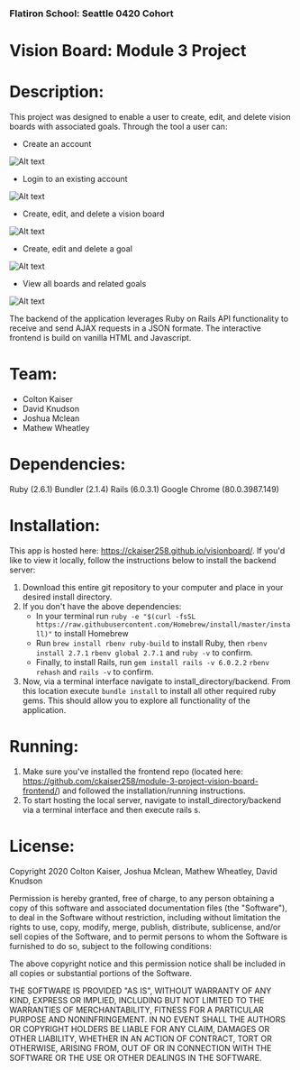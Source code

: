 ### Flatiron School: Seattle 0420 Cohort
# Vision Board: Module 3 Project

# Description: 
This project was designed to enable a user to create, edit, and delete vision boards with associated goals. Through the tool a user can:

* Create an account

![Alt text](https://github.com/mathewpwheatley/module-3-project-vision-board/raw/master/ReadmeImg/Signup.png)

* Login to an existing account

![Alt text](https://github.com/mathewpwheatley/module-3-project-vision-board/raw/master/ReadmeImg/Login.png)

* Create, edit, and delete a vision board

![Alt text](https://github.com/mathewpwheatley/module-3-project-vision-board/raw/master/ReadmeImg/NewBoard.png)

* Create, edit and delete a goal

![Alt text](https://github.com/mathewpwheatley/module-3-project-vision-board/raw/master/ReadmeImg/NewGoal.png)

* View all boards and related goals

![Alt text](https://github.com/mathewpwheatley/module-3-project-vision-board/raw/master/ReadmeImg/BoardWithGoals.png)


The backend of the application leverages Ruby on Rails API functionality to receive and send AJAX requests in a JSON formate. The interactive frontend is build on vanilla HTML and Javascript.

# Team:
* Colton Kaiser
* David Knudson
* Joshua Mclean
* Mathew Wheatley

# Dependencies:
Ruby (2.6.1)
Bundler (2.1.4)
Rails (6.0.3.1)
Google Chrome (80.0.3987.149)

# Installation:
This app is hosted here: https://ckaiser258.github.io/visionboard/. If you'd like to view it locally, follow the instructions below to install the backend server:

1. Download this entire git repository to your computer and place in your desired install directory. 
2. If you don't have the above dependencies:
   * In your terminal run ``ruby -e "$(curl -fsSL https://raw.githubusercontent.com/Homebrew/install/master/install)"`` to install Homebrew
   * Run ``brew install rbenv ruby-build`` to install Ruby, then ``rbenv install 2.7.1`` ``rbenv global 2.7.1`` and ``ruby -v`` to confirm. 
   * Finally, to install Rails, run ``gem install rails -v 6.0.2.2`` ``rbenv rehash`` and ``rails -v`` to confirm. 
3. Now, via a terminal interface navigate to install_directory/backend. From this location execute ``bundle install`` to install all other required ruby gems. This should allow you to explore all functionality of the application.

# Running:
1. Make sure you've installed the frontend repo (located here: https://github.com/ckaiser258/module-3-project-vision-board-frontend/) and followed the installation/running instructions. 
2. To start hosting the local server, navigate to install_directory/backend via a terminal interface and then execute rails s.

# License:


Copyright 2020 Colton Kaiser, Joshua Mclean, Mathew Wheatley, David Knudson

Permission is hereby granted, free of charge, to any person obtaining a copy of this software and associated documentation files (the "Software"), to deal in the Software without restriction, including without limitation the rights to use, copy, modify, merge, publish, distribute, sublicense, and/or sell copies of the Software, and to permit persons to whom the Software is furnished to do so, subject to the following conditions:

The above copyright notice and this permission notice shall be included in all copies or substantial portions of the Software.

THE SOFTWARE IS PROVIDED "AS IS", WITHOUT WARRANTY OF ANY KIND, EXPRESS OR IMPLIED, INCLUDING BUT NOT LIMITED TO THE WARRANTIES OF MERCHANTABILITY, FITNESS FOR A PARTICULAR PURPOSE AND NONINFRINGEMENT. IN NO EVENT SHALL THE AUTHORS OR COPYRIGHT HOLDERS BE LIABLE FOR ANY CLAIM, DAMAGES OR OTHER LIABILITY, WHETHER IN AN ACTION OF CONTRACT, TORT OR OTHERWISE, ARISING FROM, OUT OF OR IN CONNECTION WITH THE SOFTWARE OR THE USE OR OTHER DEALINGS IN THE SOFTWARE.
